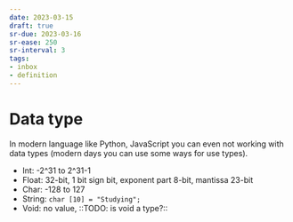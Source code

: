 ```yaml
---
date: 2023-03-15
draft: true
sr-due: 2023-03-16
sr-ease: 250
sr-interval: 3
tags:
- inbox
- definition
---
```


# Data type

In modern language like Python, JavaScript you can even not working with data
types (modern days you can use some ways for use types).

- Int: -2^31 to 2^31-1
- Float: 32-bit, 1 bit sign bit, exponent part 8-bit, mantissa 23-bit
- Char: -128 to 127
- String: `char [10] = "Studying";`
- Void: no value, ::TODO: is void a type?::